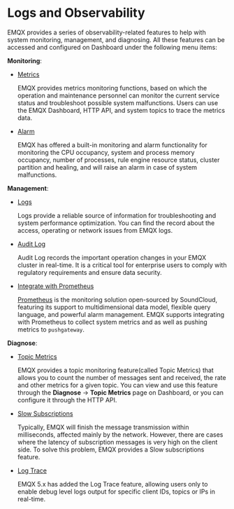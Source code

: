 # Logs and Observability

EMQX provides a series of observability-related features to help with system monitoring, management, and diagnosing. All these features can be accessed and configured on Dashboard under the following menu items:

**Monitoring**:

- [Metrics](./metrics-and-stats.md)

  EMQX provides metrics monitoring functions, based on which the operation and maintenance personnel can monitor the current service status and troubleshoot possible system malfunctions. Users can use the EMQX Dashboard, HTTP API, and system topics to trace the metrics data. 

- [Alarm](./alarms.md)

  EMQX has offered a built-in monitoring and alarm functionality for monitoring the CPU occupancy, system and process memory occupancy, number of processes, rule engine resource status, cluster partition and healing, and will raise an alarm in case of system malfunctions.

**Management**:

- [Logs](./log.md)

  Logs provide a reliable source of information for troubleshooting and system performance optimization. You can find the record about the access, operating or network issues from EMQX logs.

- [Audit Log](./audit-log.md)

  Audit Log records the important operation changes in your EMQX cluster in real-time. It is a critical tool for enterprise users to comply with regulatory requirements and ensure data security.

- [Integrate with Prometheus](./prometheus.md)

  [Prometheus](https://prometheus.io/) is the monitoring solution open-sourced by SoundCloud, featuring its support to multidimensional data model, flexible query language, and powerful alarm management. EMQX supports integrating with Prometheus to collect system metrics and as well as pushing metrics to `pushgateway`.

**Diagnose**:

- [Topic Metrics](./topic-metrics.md)

  EMQX provides a topic monitoring feature(called Topic Metrics) that allows you to count the number of messages sent and received, the rate and other metrics for a given topic. You can view and use this feature through the **Diagnose** -> **Topic Metrics** page on Dashboard, or you can configure it through the HTTP API.

- [Slow Subscriptions](./slow-subscribers-statistics.md)

  Typically, EMQX will finish the message transmission within milliseconds, affected mainly by the network. However, there are cases where the latency of subscription messages is very high on the client side. To solve this problem, EMQX provides a Slow subscriptions feature.

- [Log Trace](./tracer.md)

  EMQX 5.x has added the Log Trace feature, allowing users only to enable debug level logs output for specific client IDs, topics or IPs in real-time.



